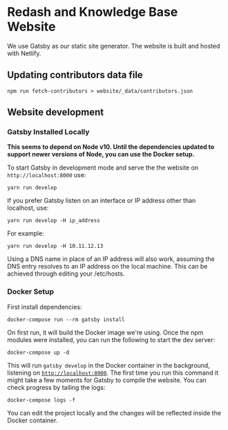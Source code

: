 # Redash and Knowledge Base Website

We use Gatsby as our static site generator. The website is built and hosted with
Netlify.

## Updating contributors data file

```
npm run fetch-contributors > website/_data/contributors.json
```

## Website development

### Gatsby Installed Locally

**This seems to depend on Node v10. Until the dependencies updated to support
newer versions of Node, you can use the Docker setup.**

To start Gatsby in development mode and serve the the website on
`http://localhost:8000` use:

```
yarn run develop
```

If you prefer Gatsby listen on an interface or IP address other than localhost,
use:

```
yarn run develop -H ip_address
```

For example:

```
yarn run develop -H 10.11.12.13
```

Using a DNS name in place of an IP address will also work, assuming the DNS
entry resolves to an IP address on the local machine. This can be achieved
through editing your /etc/hosts.

### Docker Setup

First install dependencies:

```
docker-compose run --rm gatsby install
```

On first run, it will build the Docker image we're using. Once the npm modules
were installed, you can run the following to start the dev server:

```
docker-compose up -d
```

This will run `gatsby develop` in the Docker container in the background,
listening on [`http://localhost:8000`](http://localhost:8000). The first time
you run this command it might take a few moments for Gatsby to compile the
website. You can check progress by tailing the logs:

```
docker-compose logs -f
```

You can edit the project locally and the changes will be reflected inside the
Docker container.
